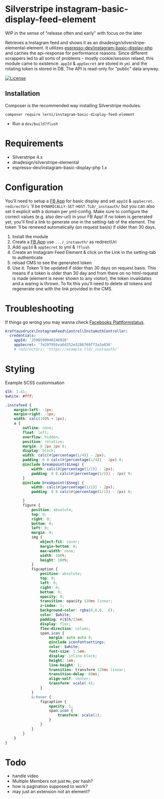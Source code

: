 # Silverstripe instagram-basic-display-feed-element
WIP in the sense of "release often and early" with focus on the later

Retrieves a Instagram feed and shows it as an dnadesign/silverstripe-elemental-element. It utilizes [espresso-dev/instagram-basic-display-php](https://github.com/espresso-dev/instagram-basic-display-php) and caches the api-response for performance reasons. Since different scrappers led to all sorts of problems - mostly cookie/session relaed, this module came to existence. `appId` & `appSecret` are stored in `yml` and the rotating token is stored in DB. The API is read-only for "public" data anyway.

[![License](https://img.shields.io/badge/License-BSD%203--Clause-blue.svg)](LICENSE.md)

## Installation
Composer is the recommended way installing Silverstripe modules.
```
composer require lerni/instagram-basic-display-feed-element
```
* Run a `dev/build?flush`

# Requirements
* Silverstripe 4.x
* dnadesign/silverstripe-elemental
* espresso-dev/instagram-basic-display-php 1.x

# Configuration
You'll need to setup a [FB App](https://developers.facebook.com/docs/instagram-basic-display-api/getting-started/) for basic display and set `appId` & `appSecret`. `redirectUri` 'll be `DYNAMICALLY-SET-HOST.TLD/_instaauth/` but you can also set it explicit with a domain per yml-config. Make sure to configure the correct values (e.g. also dev-url) in your FB App! If no token is generated yet, you'll find a link to generate one in the setting-tab of the element. The token 'll be renewed automatically (on request basis) if older than 30 days.

1. Install the module
2. Create a [FB App](https://developers.facebook.com/docs/instagram-basic-display-api/getting-started/) use `.../_instaauth/` as redirectUri
3. Add `appId` & `appSecret` to yml & `?flush`
4. Create an Instagram Feed Element & click on the Link in the setting-tab to authenticate
5. reload CMS to see the generated token
6. Use it. Token 'll be updated if older than 30 days on request basis. This means if a token is older than 30 day and from there on no html-request is made (element is never shown to any visitor), the token invalidates and a waring is thrown. To fix this you'll need to delete all tokens and regenerate one with the link provided in the CMS.

# Troubleshooting
If things go wrong you may wanna check [Facebooks Plattformstatus](https://developers.facebook.com/status/dashboard/).

```yaml
Kraftausdruck\InstagramFeed\Control\InstaAuthController:
  credentials:
    appId: '2598599940246020'
    appSecret: '7e29795bva6d352e3286769ff3a3a836'
    # redirectUri: 'https://example.tld/_instaauth/'
```

# Styling
Example SCSS customisation
```scss
$lh: 1.41;
$white: #fff;

.instafeed {
    margin-left: -1px;
    margin-right: -1px;
    width: calc(100% + 2px);
    a {
        outline: none;
        float: left;
        overflow: hidden;
        position: relative;
        margin: 0 2px 2px 0;
        display: block;
        width: calc(#{percentage(1/4)} - 2px);
        padding: 0 0 calc(#{percentage(1/4)} - 2px) 0;
        @include breakpoint($Lneg) {
            width: calc(#{percentage(1/2)} - 2px);
            padding: 0 0 calc(#{percentage(1/2)} - 2px) 0;
        }
        @include breakpoint($Sneg) {
            width: calc(#{percentage(1/1)} - 2px);
            padding: 0 0 calc(#{percentage(1/1)} - 2px) 0;

        }
        figure {
            position: absolute;
            top: 0;
            right: 0;
            bottom: 0;
            left: 0;
            margin: 0;
            img {
                object-fit: cover;
                margin-bottom: 0;
                max-width: none;
                width: 100%;
                height: 100%;
            }
            figcaption {
                position: absolute;
                top: 0;
                left: 0;
                right: 0;
                bottom: 0;
                opacity: 0;
                transition: opacity 120ms linear;
                z-index: 1;
                background-color: rgba(0,0,0, .6);
                color: $white;
                padding: #{$lh/2}em;
                display: flex;
                flex-direction: column;
                span.icon {
                    margin: auto auto 0;
                    @include iconfontsettings;
                    color: $white;
                    font-size: 1.5em;
                    display: inline-block;
                    height: 1em;
                    line-height: 1;
                    transition: transform 120ms linear;
                    transition-delay: 80ms;
                    align-self: center;
                    transform: scale(.4);
                }
            }
            &:hover {
                figcaption {
                    opacity: 1;
                    span.icon {
                        transform: scale(1);
                    }
                }
            }
        }
    }
}
```


# Todo
* handle video
* Multiple Members not just `Me`, per hash?
* how is pagination supposed to work?
* may just an extension not an element?
